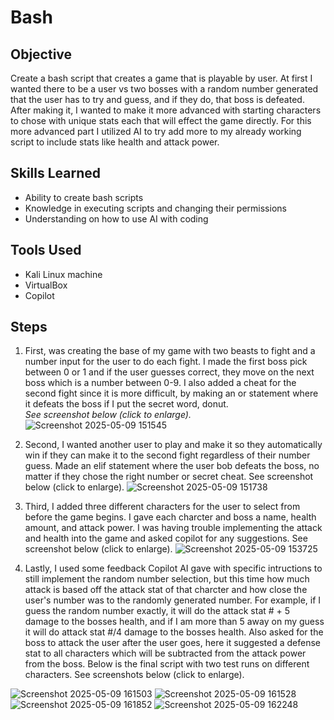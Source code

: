 # Bash

## Objective
Create a bash script that creates a game that is playable by user. At first I wanted there to be a user vs two bosses with a random number generated that the user has to try and guess, and if they do, that boss is defeated. After making it, I wanted to make it more advanced with starting characters to chose with unique stats each that will effect the game directly. For this more advanced part I utilized AI to try add more to my already working script to include stats like health and attack power.

## Skills Learned
- Ability to create bash scripts
- Knowledge in executing scripts and changing their permissions
- Understanding on how to use AI with coding

## Tools Used
- Kali Linux machine
- VirtualBox
- Copilot

## Steps
1. First, was creating the base of my game with two beasts to fight and a number input for the user to do each fight. I made the first boss pick between 0 or 1 and if the user guesses correct, they move on the next boss which is a number between 0-9. I also added a cheat for the second fight since it is more difficult, by making an or statement where it defeats the boss if I put the secret word, donut.<br>
 _See screenshot below (click to enlarge)._
![Screenshot 2025-05-09 151545](https://github.com/user-attachments/assets/f757a964-af20-474d-8007-154994559b48)

3. Second, I wanted another user to play and make it so they automatically win if they can make it to the second fight regardless of their number guess. Made an elif statement where the user bob defeats the boss, no matter if they chose the right number or secret cheat. See screenshot below (click to enlarge).
![Screenshot 2025-05-09 151738](https://github.com/user-attachments/assets/168427c6-4018-491f-9029-e097ccba8ddc)

4. Third, I added three different characters for the user to select from before the game begins. I gave each charcter and boss a name, health amount, and attack power. I was having trouble implementing the attack and health into the game and asked copilot for any suggestions. See screenshot below (click to enlarge).
![Screenshot 2025-05-09 153725](https://github.com/user-attachments/assets/c1e431b5-139f-461e-bd33-cad092c00332)

5. Lastly, I used some feedback Copilot AI gave with specific intructions to still implement the random number selection, but this time how much attack is based off the attack stat of that charcter and how close the user's number was to the randomly generated number. For example, if I guess the random number exactly, it will do the attack stat # + 5 damage to the bosses health, and if I am more than 5 away on my guess it will do attack stat #/4 damage to the bosses health. Also asked for the boss to attack the user after the user goes, here it suggested a defense stat to all characters which will be subtracted from the attack power from the boss. Below is the final script with two test runs on different characters. See screenshots below (click to enlarge).

![Screenshot 2025-05-09 161503](https://github.com/user-attachments/assets/9f6e6813-81de-4246-99f5-2deafa9492ad)
![Screenshot 2025-05-09 161528](https://github.com/user-attachments/assets/3cac844d-111e-4ee4-a488-3c27c83da7c3)
![Screenshot 2025-05-09 161852](https://github.com/user-attachments/assets/ad9f3822-4596-49fe-873d-63eddb8f1a2d)
![Screenshot 2025-05-09 162248](https://github.com/user-attachments/assets/574cb309-3f0c-4498-b27a-af41de7218cd)
